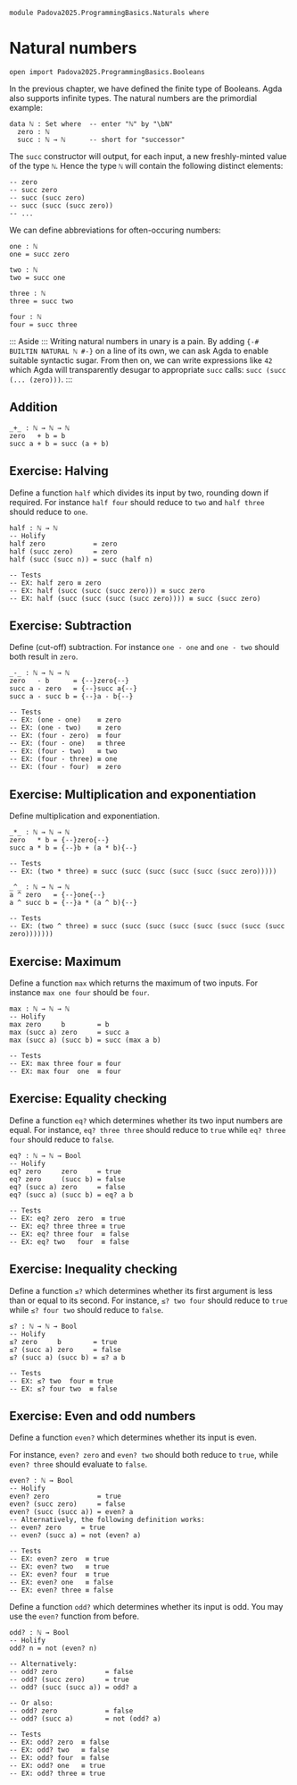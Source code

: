 ```
module Padova2025.ProgrammingBasics.Naturals where
```

# Natural numbers

```
open import Padova2025.ProgrammingBasics.Booleans
```

In the previous chapter, we have defined the finite type of Booleans. Agda also
supports infinite types. The natural numbers are the primordial example:

```
data ℕ : Set where  -- enter "ℕ" by "\bN"
  zero : ℕ
  succ : ℕ → ℕ      -- short for "successor"
```

The `succ` constructor will output, for each input, a new freshly-minted value
of the type `ℕ`. Hence the type `ℕ` will contain the following distinct
elements:

```
-- zero
-- succ zero
-- succ (succ zero)
-- succ (succ (succ zero))
-- ...
```

We can define abbreviations for often-occuring numbers:

```
one : ℕ
one = succ zero

two : ℕ
two = succ one

three : ℕ
three = succ two

four : ℕ
four = succ three
```

::: Aside :::
Writing natural numbers in unary is a pain. By adding `{-# BUILTIN NATURAL ℕ #-}`
on a line of its own, we can ask Agda to enable suitable syntactic sugar.
From then on, we can write expressions like `42` which Agda will transparently
desugar to appropriate `succ` calls: `succ (succ (... (zero)))`.
:::


## Addition

```
_+_ : ℕ → ℕ → ℕ
zero   + b = b
succ a + b = succ (a + b)
```


## Exercise: Halving

Define a function `half` which divides its input by two, rounding down if
required. For instance `half four` should reduce to `two` and `half three`
should reduce to `one`.

```
half : ℕ → ℕ
-- Holify
half zero            = zero
half (succ zero)     = zero
half (succ (succ n)) = succ (half n)

-- Tests
-- EX: half zero ≡ zero
-- EX: half (succ (succ (succ zero))) ≡ succ zero
-- EX: half (succ (succ (succ (succ zero)))) ≡ succ (succ zero)
```


## Exercise: Subtraction

Define (cut-off) subtraction. For instance `one - one` and `one - two` should
both result in `zero`.

```
_-_ : ℕ → ℕ → ℕ
zero   - b      = {--}zero{--}
succ a - zero   = {--}succ a{--}
succ a - succ b = {--}a - b{--}

-- Tests
-- EX: (one - one)    ≡ zero
-- EX: (one - two)    ≡ zero
-- EX: (four - zero)  ≡ four
-- EX: (four - one)   ≡ three
-- EX: (four - two)   ≡ two
-- EX: (four - three) ≡ one
-- EX: (four - four)  ≡ zero
```


## Exercise: Multiplication and exponentiation

Define multiplication and exponentiation.

```
_*_ : ℕ → ℕ → ℕ
zero   * b = {--}zero{--}
succ a * b = {--}b + (a * b){--}

-- Tests
-- EX: (two * three) ≡ succ (succ (succ (succ (succ (succ zero)))))
```

```
_^_ : ℕ → ℕ → ℕ
a ^ zero   = {--}one{--}
a ^ succ b = {--}a * (a ^ b){--}

-- Tests
-- EX: (two ^ three) ≡ succ (succ (succ (succ (succ (succ (succ (succ zero)))))))
```


## Exercise: Maximum

Define a function `max` which returns the maximum of two inputs.
For instance `max one four` should be `four`.

```
max : ℕ → ℕ → ℕ
-- Holify
max zero     b        = b
max (succ a) zero     = succ a
max (succ a) (succ b) = succ (max a b)

-- Tests
-- EX: max three four ≡ four
-- EX: max four  one  ≡ four
```


## Exercise: Equality checking

Define a function `eq?` which determines whether its two
input numbers are equal. For instance, `eq? three three` should reduce to
`true` while `eq? three four` should reduce to `false`.

```
eq? : ℕ → ℕ → Bool
-- Holify
eq? zero     zero     = true
eq? zero     (succ b) = false
eq? (succ a) zero     = false
eq? (succ a) (succ b) = eq? a b

-- Tests
-- EX: eq? zero  zero  ≡ true
-- EX: eq? three three ≡ true
-- EX: eq? three four  ≡ false
-- EX: eq? two   four  ≡ false
```


## Exercise: Inequality checking

Define a function `≤?` which determines whether its first argument is less than
or equal to its second. For instance, `≤? two four` should reduce to `true`
while `≤? four two` should reduce to `false`.

```
≤? : ℕ → ℕ → Bool
-- Holify
≤? zero     b        = true
≤? (succ a) zero     = false
≤? (succ a) (succ b) = ≤? a b

-- Tests
-- EX: ≤? two  four ≡ true
-- EX: ≤? four two  ≡ false
```


## Exercise: Even and odd numbers

Define a function `even?` which determines whether its input is even.

For instance, `even? zero` and `even? two` should both reduce to `true`, while
`even? three` should evaluate to `false`.

```
even? : ℕ → Bool
-- Holify
even? zero            = true
even? (succ zero)     = false
even? (succ (succ a)) = even? a
-- Alternatively, the following definition works:
-- even? zero     = true
-- even? (succ a) = not (even? a)

-- Tests
-- EX: even? zero  ≡ true
-- EX: even? two   ≡ true
-- EX: even? four  ≡ true
-- EX: even? one   ≡ false
-- EX: even? three ≡ false
```

Define a function `odd?` which determines whether its input is odd.
You may use the `even?` function from before.

```
odd? : ℕ → Bool
-- Holify
odd? n = not (even? n)

-- Alternatively:
-- odd? zero            = false
-- odd? (succ zero)     = true
-- odd? (succ (succ a)) = odd? a

-- Or also:
-- odd? zero            = false
-- odd? (succ a)        = not (odd? a)

-- Tests
-- EX: odd? zero  ≡ false
-- EX: odd? two   ≡ false
-- EX: odd? four  ≡ false
-- EX: odd? one   ≡ true
-- EX: odd? three ≡ true
```
